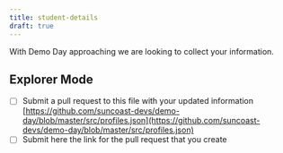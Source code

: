 ```yaml
---
title: student-details
draft: true
---
```


With Demo Day approaching we are looking to collect your information. 

## Explorer Mode

- [ ] Submit a pull request to this file with your updated information [https://github.com/suncoast-devs/demo-day/blob/master/src/profiles.json](https://github.com/suncoast-devs/demo-day/blob/master/src/profiles.json)
- [ ] Submit here the link for the pull request that you create